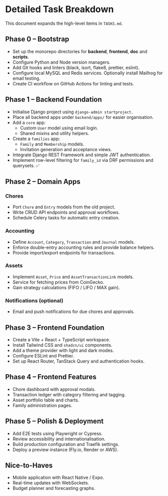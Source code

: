 # Detailed Task Breakdown

This document expands the high-level items in `TASKS.md`.

## Phase 0 – Bootstrap
- Set up the monorepo directories for **backend**, **frontend**, **doc** and **scripts**.
- Configure Python and Node version managers.
- Add Git hooks and linters (black, isort, flake8, prettier, eslint).
- Configure local MySQL and Redis services. Optionally install Mailhog for email testing.
- Create CI workflow on GitHub Actions for linting and tests.

## Phase 1 – Backend Foundation
- Initialise Django project using `django-admin startproject`.
- Place all backend apps under `backend/apps/` for easier organisation.
- Add a `core` app:
  - Custom `User` model using email login.
  - Shared mixins and utility helpers.
- Create a `families` app:
  - `Family` and `Membership` models.
  - Invitation generation and acceptance views.
- Integrate Django REST Framework and simple JWT authentication.
- Implement row-level filtering for `family_id` via DRF permissions and querysets. ✅

## Phase 2 – Domain Apps
### Chores
- Port `Chore` and `Entry` models from the old project.
- Write CRUD API endpoints and approval workflows.
- Schedule Celery tasks for automatic entry creation.

### Accounting
- Define `Account`, `Category`, `Transaction` and `Journal` models.
- Enforce double-entry accounting rules and provide balance helpers.
- Provide import/export endpoints for transactions.

### Assets
- Implement `Asset`, `Price` and `AssetTransactionLink` models.
- Service for fetching prices from CoinGecko.
- Gain strategy calculations (FIFO / LIFO / MAX gain).

### Notifications (optional)
- Email and push notifications for due chores and approvals.

## Phase 3 – Frontend Foundation
- Create a Vite + React + TypeScript workspace.
- Install Tailwind CSS and `shadcn/ui` components.
- Add a theme provider with light and dark modes.
- Configure ESLint and Prettier.
- Set up React Router, TanStack Query and authentication hooks.

## Phase 4 – Frontend Features
- Chore dashboard with approval modals.
- Transaction ledger with category filtering and tagging.
- Asset portfolio table and charts.
- Family administration pages.

## Phase 5 – Polish & Deployment
- Add E2E tests using Playwright or Cypress.
- Review accessibility and internationalisation.
- Build production configuration and Traefik settings.
- Deploy a preview instance (Fly.io, Render or AWS).

## Nice-to-Haves
- Mobile application with React Native / Expo.
- Real-time updates with WebSockets.
- Budget planner and forecasting graphs.
